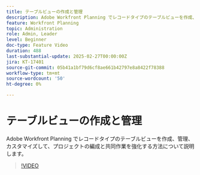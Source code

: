 ```yaml
---
title: テーブルビューの作成と管理
description: Adobe Workfront Planning でレコードタイプのテーブルビューを作成、管理、カスタマイズして、プロジェクトの編成と共同作業を強化する方法について説明します。
feature: Workfront Planning
topic: Administration
role: Admin, Leader
level: Beginner
doc-type: Feature Video
duration: 488
last-substantial-update: 2025-02-27T00:00:00Z
jira: KT-17401
source-git-commit: 05b41a1bf79d6cf8ae661b42797e8a8422f78388
workflow-type: tm+mt
source-wordcount: '50'
ht-degree: 0%

---
```



# テーブルビューの作成と管理

Adobe Workfront Planning でレコードタイプのテーブルビューを作成、管理、カスタマイズして、プロジェクトの編成と共同作業を強化する方法について説明します。

>[!VIDEO](https://video.tv.adobe.com/v/3448000/?learn=on&enablevpops)
